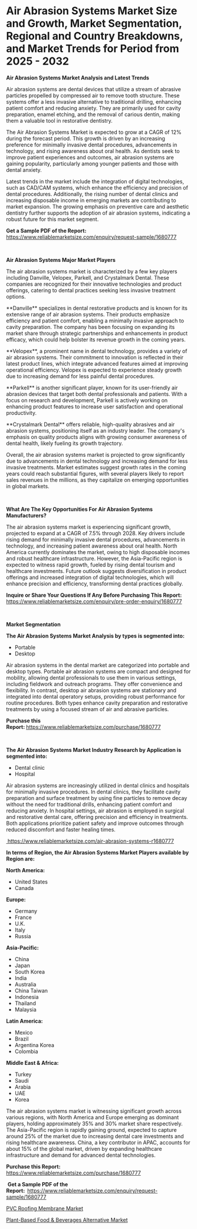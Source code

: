 <p><h1>Air Abrasion Systems Market Size and Growth, Market Segmentation, Regional and Country Breakdowns, and Market Trends for Period from 2025 -  2032</h1></p><p><strong>Air Abrasion Systems Market Analysis and Latest Trends</strong></p>
<p><p>Air abrasion systems are dental devices that utilize a stream of abrasive particles propelled by compressed air to remove tooth structure. These systems offer a less invasive alternative to traditional drilling, enhancing patient comfort and reducing anxiety. They are primarily used for cavity preparation, enamel etching, and the removal of carious dentin, making them a valuable tool in restorative dentistry.</p><p>The Air Abrasion Systems Market is expected to grow at a CAGR of 12% during the forecast period. This growth is driven by an increasing preference for minimally invasive dental procedures, advancements in technology, and rising awareness about oral health. As dentists seek to improve patient experiences and outcomes, air abrasion systems are gaining popularity, particularly among younger patients and those with dental anxiety.</p><p>Latest trends in the market include the integration of digital technologies, such as CAD/CAM systems, which enhance the efficiency and precision of dental procedures. Additionally, the rising number of dental clinics and increasing disposable income in emerging markets are contributing to market expansion. The growing emphasis on preventive care and aesthetic dentistry further supports the adoption of air abrasion systems, indicating a robust future for this market segment.</p></p>
<p><strong>Get a Sample PDF of the Report:&nbsp;</strong> <a href="https://www.reliablemarketsize.com/enquiry/request-sample/1680777?utm_campaign=1879&utm_medium=2&utm_source=Github&utm_content=ia&utm_term=24032025&utm_id=air-abrasion-systems">https://www.reliablemarketsize.com/enquiry/request-sample/1680777</a></p>
<p>&nbsp;</p>
<p><strong>Air Abrasion Systems Major Market Players</strong></p>
<p><p>The air abrasion systems market is characterized by a few key players including Danville, Velopex, Parkell, and Crystalmark Dental. These companies are recognized for their innovative technologies and product offerings, catering to dental practices seeking less invasive treatment options.</p><p>**Danville** specializes in dental restorative products and is known for its extensive range of air abrasion systems. Their products emphasize efficiency and patient comfort, enabling a minimally invasive approach to cavity preparation. The company has been focusing on expanding its market share through strategic partnerships and enhancements in product efficacy, which could help bolster its revenue growth in the coming years.</p><p>**Velopex**, a prominent name in dental technology, provides a variety of air abrasion systems. Their commitment to innovation is reflected in their latest product lines, which integrate advanced features aimed at improving operational efficiency. Velopex is expected to experience steady growth due to increasing demand for less painful dental procedures. </p><p>**Parkell** is another significant player, known for its user-friendly air abrasion devices that target both dental professionals and patients. With a focus on research and development, Parkell is actively working on enhancing product features to increase user satisfaction and operational productivity.</p><p>**Crystalmark Dental** offers reliable, high-quality abrasives and air abrasion systems, positioning itself as an industry leader. The company's emphasis on quality products aligns with growing consumer awareness of dental health, likely fueling its growth trajectory.</p><p>Overall, the air abrasion systems market is projected to grow significantly due to advancements in dental technology and increasing demand for less invasive treatments. Market estimates suggest growth rates in the coming years could reach substantial figures, with several players likely to report sales revenues in the millions, as they capitalize on emerging opportunities in global markets.</p></p>
<p>&nbsp;</p>
<p><strong>What Are The Key Opportunities For Air Abrasion Systems Manufacturers?</strong></p>
<p><p>The air abrasion systems market is experiencing significant growth, projected to expand at a CAGR of 7.5% through 2028. Key drivers include rising demand for minimally invasive dental procedures, advancements in technology, and increasing patient awareness about oral health. North America currently dominates the market, owing to high disposable incomes and robust healthcare infrastructure. However, the Asia-Pacific region is expected to witness rapid growth, fueled by rising dental tourism and healthcare investments. Future outlook suggests diversification in product offerings and increased integration of digital technologies, which will enhance precision and efficiency, transforming dental practices globally.</p></p>
<p><strong>Inquire or Share Your Questions If Any Before Purchasing This Report:</strong> <a href="https://www.reliablemarketsize.com/enquiry/pre-order-enquiry/1680777?utm_campaign=1879&utm_medium=2&utm_source=Github&utm_content=ia&utm_term=24032025&utm_id=air-abrasion-systems">https://www.reliablemarketsize.com/enquiry/pre-order-enquiry/1680777</a></p>
<p>&nbsp;</p>
<p><strong>Market Segmentation</strong></p>
<p><strong>The Air Abrasion Systems Market Analysis by types is segmented into:</strong></p>
<p><ul><li>Portable</li><li>Desktop</li></ul></p>
<p><p>Air abrasion systems in the dental market are categorized into portable and desktop types. Portable air abrasion systems are compact and designed for mobility, allowing dental professionals to use them in various settings, including fieldwork and outreach programs. They offer convenience and flexibility. In contrast, desktop air abrasion systems are stationary and integrated into dental operatory setups, providing robust performance for routine procedures. Both types enhance cavity preparation and restorative treatments by using a focused stream of air and abrasive particles.</p></p>
<p><strong>Purchase this Report:&nbsp;</strong><a href="https://www.reliablemarketsize.com/purchase/1680777?utm_campaign=1879&utm_medium=2&utm_source=Github&utm_content=ia&utm_term=24032025&utm_id=air-abrasion-systems">https://www.reliablemarketsize.com/purchase/1680777</a></p>
<p>&nbsp;</p>
<p><strong>The Air Abrasion Systems Market Industry Research by Application is segmented into:</strong></p>
<p><ul><li>Dental clinic</li><li>Hospital</li></ul></p>
<p><p>Air abrasion systems are increasingly utilized in dental clinics and hospitals for minimally invasive procedures. In dental clinics, they facilitate cavity preparation and surface treatment by using fine particles to remove decay without the need for traditional drills, enhancing patient comfort and reducing anxiety. In hospital settings, air abrasion is employed in surgical and restorative dental care, offering precision and efficiency in treatments. Both applications prioritize patient safety and improve outcomes through reduced discomfort and faster healing times.</p></p>
<p><a href="https://www.reliablemarketsize.com/air-abrasion-systems-r1680777?utm_campaign=1879&utm_medium=2&utm_source=Github&utm_content=ia&utm_term=24032025&utm_id=air-abrasion-systems">&nbsp;https://www.reliablemarketsize.com/air-abrasion-systems-r1680777</a></p>
<p><strong>In terms of Region, the Air Abrasion Systems Market Players available by Region are:</strong></p>
<p>
    <p> <strong> North America: </strong>
        <ul>
            <li>United States</li>
            <li>Canada</li>
        </ul>
        </p> 
    <p> <strong> Europe: </strong>
        <ul>
            <li>Germany</li>
            <li>France</li>
            <li>U.K.</li>
            <li>Italy</li>
            <li>Russia</li>
        </ul>
        </p> 
    <p> <strong> Asia-Pacific: </strong>
        <ul>
            <li>China</li>
            <li>Japan</li>
            <li>South Korea</li>
            <li>India</li>
            <li>Australia</li>
            <li>China Taiwan</li>
            <li>Indonesia</li>
            <li>Thailand</li>
            <li>Malaysia</li>
        </ul>
        </p> 
    <p> <strong> Latin America: </strong>
        <ul>
            <li>Mexico</li>
            <li>Brazil</li>
            <li>Argentina Korea</li>
            <li>Colombia</li>
        </ul>
        </p> 
    <p> <strong> Middle East & Africa: </strong>
        <ul>
            <li>Turkey</li>
            <li>Saudi</li>
            <li>Arabia</li>
            <li>UAE</li>
            <li>Korea</li>
        </ul>
    </p>
    </p>
<p><p>The air abrasion systems market is witnessing significant growth across various regions, with North America and Europe emerging as dominant players, holding approximately 35% and 30% market share respectively. The Asia-Pacific region is rapidly gaining ground, expected to capture around 25% of the market due to increasing dental care investments and rising healthcare awareness. China, a key contributor in APAC, accounts for about 15% of the global market, driven by expanding healthcare infrastructure and demand for advanced dental technologies.</p></p>
<p><strong>Purchase this Report: </strong><a href="https://www.reliablemarketsize.com/purchase/1680777?utm_campaign=1879&utm_medium=2&utm_source=Github&utm_content=ia&utm_term=24032025&utm_id=air-abrasion-systems">https://www.reliablemarketsize.com/purchase/1680777</a></p>
<p>&nbsp;<strong>Get a Sample PDF of the Report:&nbsp;&nbsp;</strong><a href="https://www.reliablemarketsize.com/enquiry/request-sample/1680777?utm_campaign=1879&utm_medium=2&utm_source=Github&utm_content=ia&utm_term=24032025&utm_id=air-abrasion-systems">https://www.reliablemarketsize.com/enquiry/request-sample/1680777</a></p>
<p><strong></strong></p>
<p><p><a href="https://github.com/FassouRP/Market-Research-Report-List-7/blob/main/pvc-roofing-membrane-market.md?utm_campaign=1879&utm_medium=2&utm_source=Github&utm_content=ia&utm_term=24032025&utm_id=air-abrasion-systems">PVC Roofing Membrane Market</a></p><p><a href="https://github.com/juniordelafrance/Market-Research-Report-List-5/blob/main/plant-based-food-beverages-alternative-market.md?utm_campaign=1879&utm_medium=2&utm_source=Github&utm_content=ia&utm_term=24032025&utm_id=air-abrasion-systems">Plant-Based Food & Beverages Alternative Market</a></p></p>